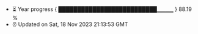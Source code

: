 - ⏳ Year progress { ██████████████████████████▁▁▁▁ } 88.19 %
- ⏰ Updated on Sat, 18 Nov 2023 21:13:53 GMT

